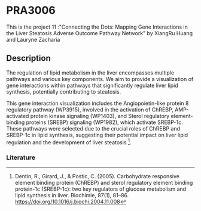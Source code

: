 # PRA3006
This is the project 11 :"Connecting the Dots: Mapping Gene Interactions in the Liver Steatosis Adverse Outcome Pathway Network" by XiangRu Huang and Lauryne Zacharia

## Description
The regulation of lipid metabolism in the liver encompasses multiple pathways and various key components. We aim to provide a visualization of gene interactions within pathways that significantly regulate liver lipid synthesis, potentially contributing to steatosis.

This gene interaction visualization includes the Angiopoietin-like protein 8 regulatory pathway (WP3915), involved in the activation of ChREBP, AMP-activated protein kinase signaling (WP1403), and Sterol regulatory element-binding proteins (SREBP) signaling (WP1982), which activate SREBP-1c. These pathways were selected due to the crucial roles of ChREBP and SREBP-1c in lipid synthesis, suggesting their potential impact on liver lipid regulation and the development of liver steatosis [^1].

### Literature
[^1]: Dentin, R., Girard, J., & Postic, C. (2005). Carbohydrate responsive element binding protein (ChREBP) and sterol regulatory element binding protein-1c (SREBP-1c): two key regulators of glucose metabolism and lipid synthesis in liver. Biochimie, 87(1), 81–86. https://doi.org/10.1016/j.biochi.2004.11.008

